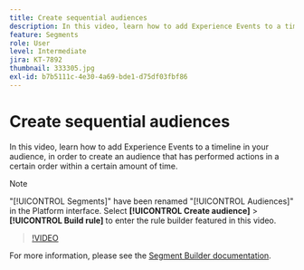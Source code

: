 ```yaml
---
title: Create sequential audiences
description: In this video, learn how to add Experience Events to a timeline in your audience, in order to create an audience that has performed actions in a certain order within a certain amount of time.
feature: Segments
role: User
level: Intermediate
jira: KT-7892
thumbnail: 333305.jpg
exl-id: b7b5111c-4e30-4a69-bde1-d75df03fbf86
---
```

# Create sequential audiences

In this video, learn how to add Experience Events to a timeline in your audience, in order to create an audience that has performed actions in a certain order within a certain amount of time.

>[!NOTE]
>
> "[!UICONTROL Segments]" have been renamed "[!UICONTROL Audiences]" in the Platform interface. Select **[!UICONTROL Create audience]** > **[!UICONTROL Build rule]** to enter the rule builder featured in this video.

>[!VIDEO](https://video.tv.adobe.com/v/333305/?quality=12&learn=on)

For more information, please see the [Segment Builder documentation](https://experienceleague.adobe.com/docs/experience-platform/segmentation/ui/segment-builder.html).
